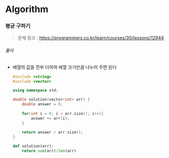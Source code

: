 # Algorithm

### 평균 구하기

> 문제 링크 : https://programmers.co.kr/learn/courses/30/lessons/12944



###### 풀이

* 배열의 값을 전부 더하여 배열 크기만큼 나누어 주면 된다

  ```c++
  #include <string>
  #include <vector>
  
  using namespace std;
  
  double solution(vector<int> arr) {
      double answer = 0;
      
      for(int i = 0; i < arr.size(); i++){
          answer += arr[i];
      }
      
      return answer / arr.size();
  }
  ```

  
  
  ```python
  def solution(arr):
      return sum(arr)/len(arr)
  ```
  
  